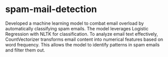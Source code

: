 # spam-mail-detection
Developed a machine learning model to combat email overload by automatically classifying spam emails. The model leverages Logistic Regression with NLTK for classification. To analyze email text effectively, CountVectorizer transforms email content into numerical features based on word frequency. This allows the model to identify patterns in spam emails and filter them out.
